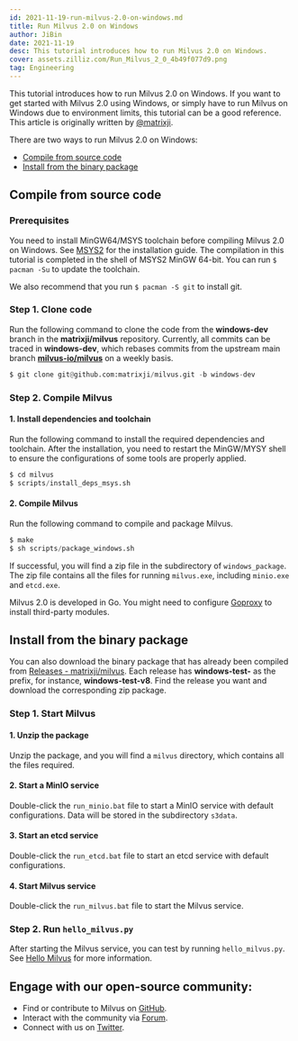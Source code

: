 ```yaml
---
id: 2021-11-19-run-milvus-2.0-on-windows.md
title: Run Milvus 2.0 on Windows
author: JiBin
date: 2021-11-19
desc: This tutorial introduces how to run Milvus 2.0 on Windows.
cover: assets.zilliz.com/Run_Milvus_2_0_4b49f077d9.png
tag: Engineering
---
```


This tutorial introduces how to run Milvus 2.0 on Windows. If you want to get started with Milvus 2.0 using Windows, or simply have to run Milvus on Windows due to environment limits, this tutorial can be a good reference. This article is originally written by [@matrixji](https://github.com/matrixji).

There are two ways to run Milvus 2.0 on Windows:

- [Compile from source code](#Compile-from-source-code)
- [Install from the binary package](#Install-from-the-binary-package)

## Compile from source code

### Prerequisites

You need to install MinGW64/MSYS toolchain before compiling Milvus 2.0 on Windows. See [MSYS2](https://www.msys2.org/) for the installation guide. The compilation in this tutorial is completed in the shell of MSYS2 MinGW 64-bit. You can run `$ pacman -Su` to update the toolchain.

We also recommend that you run `$ pacman -S git` to install git.

### Step 1. Clone code

Run the following command to clone the code from the **windows-dev** branch in the **matrixji/milvus** repository. Currently, all commits can be traced in **windows-dev**, which rebases commits from the upstream main branch [**milvus-io/milvus**](https://github.com/milvus-io/milvus) on a weekly basis.

```python
$ git clone git@github.com:matrixji/milvus.git -b windows-dev
```

### Step 2. Compile Milvus

#### 1. Install dependencies and toolchain

Run the following command to install the required dependencies and toolchain. After the installation, you need to restart the MinGW/MYSY shell to ensure the configurations of some tools are properly applied.

```python
$ cd milvus
$ scripts/install_deps_msys.sh
```

#### 2. Compile Milvus

Run the following command to compile and package Milvus.

```python
$ make
$ sh scripts/package_windows.sh
```

If successful, you will find a zip file in the subdirectory of `windows_package`. The zip file contains all the files for running `milvus.exe`, including `minio.exe` and `etcd.exe`.

<div class="alert note">
Milvus 2.0 is developed in Go. You might need to configure <a href='https://goproxy.cn/'>Goproxy</a> to install third-party modules.
</div>

## Install from the binary package

You can also download the binary package that has already been compiled from [Releases - matrixji/milvus](https://github.com/matrixji/milvus/releases). Each release has **windows-test-** as the prefix, for instance, **windows-test-v8**. Find the release you want and download the corresponding zip package.

### Step 1. Start Milvus

#### 1. Unzip the package

Unzip the package, and you will find a `milvus` directory, which contains all the files required.

#### 2. Start a MinIO service

Double-click the `run_minio.bat` file to start a MinIO service with default configurations. Data will be stored in the subdirectory `s3data`.

#### 3. Start an etcd service

Double-click the `run_etcd.bat` file to start an etcd service with default configurations.

#### 4. Start Milvus service

Double-click the `run_milvus.bat` file to start the Milvus service.

### Step 2. Run `hello_milvus.py`

After starting the Milvus service, you can test by running `hello_milvus.py`. See [Hello Milvus](https://milvus.io/docs/v2.0.0/example_code.md) for more information.


## Engage with our open-source community:
- Find or contribute to Milvus on [GitHub](https://bit.ly/3khejQB).
- Interact with the community via [Forum](https://bit.ly/307HVsY).
- Connect with us on [Twitter](https://bit.ly/3wn5aek).
